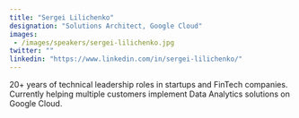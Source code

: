 ```yaml
---
title: "Sergei Lilichenko"
designation: "Solutions Architect, Google Cloud"
images: 
 - /images/speakers/sergei-lilichenko.jpg
twitter: ""
linkedin: "https://www.linkedin.com/in/sergei-lilichenko/"
---
```


20+ years of technical leadership roles in startups and FinTech companies. Currently helping multiple customers implement Data Analytics solutions on Google Cloud.